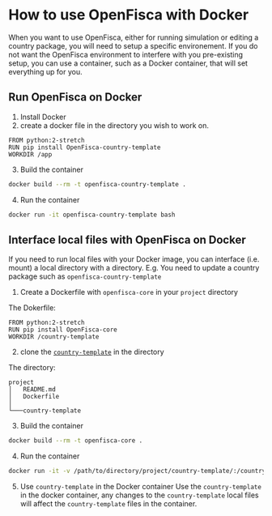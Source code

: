 # How to use OpenFisca with Docker

When you want to use OpenFisca, either for running simulation or editing a country package, you will need to setup a specific environement.
If you do not want the OpenFisca environment to interfere with you pre-existing setup, you can use a container, such as a Docker container, that will set everything up for you.


## Run OpenFisca on Docker

1. Install Docker
2. create a docker file in the directory you wish to work on.
```
FROM python:2-stretch 
RUN pip install OpenFisca-country-template
WORKDIR /app
```
3. Build the container
```sh
docker build --rm -t openfisca-country-template .
```
4. Run the container
```sh
docker run -it openfisca-country-template bash
``` 

## Interface local files with OpenFisca on Docker

If you need to run local files with your Docker image, you can interface (i.e. mount) a local directory with a directory.
E.g. You need to update a country package such as `openfisca-country-template`

1. Create a Dockerfile with `openfisca-core` in your `project` directory

The Dokerfile:
```
FROM python:2-stretch 
RUN pip install OpenFisca-core
WORKDIR /country-template
```

2. clone the [`country-template`](https://github.com/openfisca/country-template) in the directory

The directory:
```
project
│   README.md
│   Dockerfile    
│
└───country-template
```

3. Build the container
```sh
docker build --rm -t openfisca-core .
```

4. Run the container

```sh
docker run -it -v /path/to/directory/project/country-template/:/country-template openfisca-core bash
```

5. Use `country-template` in the Docker container
Use the `country-template` in the docker container, any changes to the `country-template` local files will affect the `country-template` files in the container.
